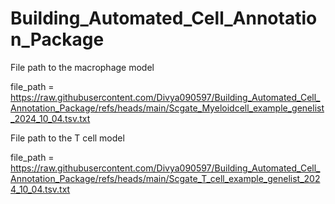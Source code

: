 # Building_Automated_Cell_Annotation_Package

File path to the macrophage model 

file_path = https://raw.githubusercontent.com/Divya090597/Building_Automated_Cell_Annotation_Package/refs/heads/main/Scgate_Myeloidcell_example_genelist_2024_10_04.tsv.txt

File path to the T cell model

file_path = 
https://raw.githubusercontent.com/Divya090597/Building_Automated_Cell_Annotation_Package/refs/heads/main/Scgate_T_cell_example_genelist_2024_10_04.tsv.txt
